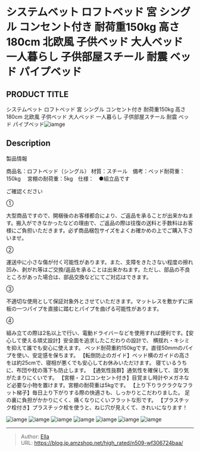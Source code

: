 # システムベット ロフトベッド 宮 シングル コンセント付き 耐荷重150kg 高さ180cm 北欧風 子供ベッド 大人ベッド 一人暮らし 子供部屋スチール 耐震 ベッド  パイプベッド


## PRODUCT TITLE 

システムベット ロフトベッド 宮 シングル コンセント付き 耐荷重150kg 高さ180cm 北欧風 子供ベッド 大人ベッド 一人暮らし 子供部屋スチール 耐震 ベッド  パイプベッド![iamge](https://b2bfiles1.gigab2b.cn/image/wkseller/305/20230619_3a82bab745116f3bdaf1cabe96677051.jpg)

## Description

製品情報

商品名：ロフトベッド（シングル）  材質：スチール　備考：ベッド耐荷重：150kg　 宮棚の耐荷重：5kg　仕様：　●組立品です




ご確認ください





①

大型商品ですので、開梱後のお客様都合により、ご返品を承ることが出来かねます。搬入ができなかったなどの理由で、ご返品の際は往復の送料と手数料はお客様にご負担いただきます。必ず商品梱包サイズをよくお確かめの上でご購入下さいませ。



②

運送中に小さな傷が付く可能性があります。また、支障をきたさない程度の擦れ凹み、剥がれ等はご交換/返品を承ることは出来かねます。ただし、部品の不良ところがあった場合は、部品交換などにてご対応はできます。



③

不適切な使用として保証対象外とさせていただきます。マットレスを敷かずに床板の一つパイプを直接に踏むとパイプを曲げる可能性があります。



④

組み立ての際は2名以上で行い、電動ドライバーなどを使用すれば便利です。【安心して使える頑丈設計】安全面を追求したこだわりの設計で、 横揺れ・キシミを抑えて誰でも安心に使えます。 ベッド耐荷重約150kgです。直径50mｍのパイプを使い、安定感を保ちます。
【転倒防止のガイド】ベッド横のガイドの高さをは約25cmで、寝相が悪くでも安心してお休みいただけます。 寝ているうちに、布団や枕の落下も防止します。
【通気性抜群】通気性を確保して、湿り気がたまりにくいです。
【宮棚・２口コンセント付き】目覚まし時計やメガネなど必要な小物を置けます。宮棚の耐荷重は5kgです。
【上り下りラクラクなフラット梯子】毎日上り下がりする際の快適さも、しっかりとこだわりました。 足の裏に負担がかかりにくく、痛くなりにくいフラットな形です。
【プラスチック栓付き】プラスチック栓を使うと、ねじ穴が見えくて、きれいになります！




![iamge](https://b2bfiles1.gigab2b.cn/image/wkseller/305/20230622_a28cf55308e737a1b05802ce1c021546.jpg)
![iamge](https://b2bfiles1.gigab2b.cn/image/wkseller/305/20230622_73c3557c98531172acd3c37b255add9f.jpg)
![iamge](https://b2bfiles1.gigab2b.cn/image/wkseller/305/20230622_4b576bb9cbdbe0117cfb6229d79fb5bf.jpg)
![iamge](https://b2bfiles1.gigab2b.cn/image/wkseller/305/20230622_c1e4bfdaaa69a612fec71d303e910ff7.jpg)
![iamge](https://b2bfiles1.gigab2b.cn/image/wkseller/305/20230622_369a28bdbe0e4d11c632ebe38f23b172.jpg)
![iamge](https://b2bfiles1.gigab2b.cn/image/wkseller/305/20230622_262dcae6d3a1ea63ec549a90e5014c80.jpg)
![iamge](https://b2bfiles1.gigab2b.cn/image/wkseller/305/20230622_37091df5c3bd2ea548aa7c89c91e7b8d.jpg)


---

> Author: [Ella](https://blog.jp.amzshop.net/)  
> URL: https://blog.jp.amzshop.net/high_rated/n509-wf306724baa/  

